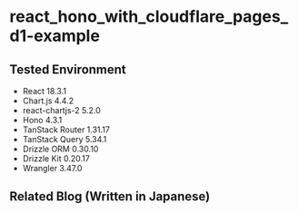 # react_hono_with_cloudflare_pages_d1-example

## Tested Environment

- React 18.3.1
- Chart.js 4.4.2
- react-chartjs-2 5.2.0
- Hono 4.3.1
- TanStack Router 1.31.17
- TanStack Query 5.34.1
- Drizzle ORM 0.30.10
- Drizzle Kit 0.20.17
- Wrangler 3.47.0

## Related Blog (Written in Japanese)